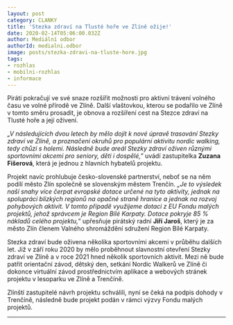 ```yaml
---
layout: post
category: CLANKY
title: 'Stezka zdraví na Tlusté hoře ve Zlíně ožije!'
date: 2020-02-14T05:06:00.032Z
author: Mediální odbor
authorId: medialni.odbor
image: posts/stezka-zdravi-na-tluste-hore.jpg
tags: 
- rozhlas
- mobilni-rozhlas 
- informace
---
```


Piráti pokračují ve své snaze rozšířit možnosti pro aktivní trávení volného času ve volné přírodě ve Zlíně. Další vlaštovkou, kterou se podařilo ve Zlíně v tomto směru prosadit, je obnova a rozšíření cest na Stezce zdraví na Tlusté hoře a její oživení. 

*„V následujících dvou letech by mělo dojít k nové úpravě trasování Stezky zdraví ve Zlíně, a proznačení okruhů pro populární aktivitu nordic walking, tedy chůzi s holemi. Následně bude areál Stezky zdraví oživen různými sportovními akcemi pro seniory, děti i dospělé,”* uvádí zastupitelka **Zuzana Fišerová**, která je jednou z hlavních hybatelů projektu. 

Projekt navíc prohlubuje česko-slovenské partnerství, neboť se na něm podílí město Zlín společně se slovenským městem Trenčín. *„Je to výsledek naší snahy více čerpat evropské dotace určené na tyto aktivity, jednak na spolupráci blízkých regionů na opačné straně hranice  a jednak na rozvoj pohybových aktivit. V tomto případě využijeme dotaci z EU Fondu malých projektů, jehož správcem je Region Bílé Karpaty. Dotace pokryje 85 % nákladů celého projektu,”* upřesňuje pirátský radní **Jiří Jaroš**, který je za město Zlín členem Valného shromáždění sdružení Region Bílé Karpaty. 

Stezka zdraví bude oživena několika sportovními akcemi v průběhu dalších let. Již v září roku 2020 by mělo proběhnout slavnostní otevření Stezky zdraví ve Zlíně a v roce 2021 hned několik sportovních aktivit. Mezi ně bude patřit orientační závod, dětský den, setkání Nordic Walkerů ve Zlíně či dokonce virtuální závod prostřednictvím aplikace a webových stránek projektu v lesoparku ve Zlíně a Trenčíně.

Zlínští zastupitelé návrh projektu schválili, nyní se čeká na podpis dohody v Trenčíně, následně bude projekt podán v rámci výzvy Fondu malých projektů.
- - -
